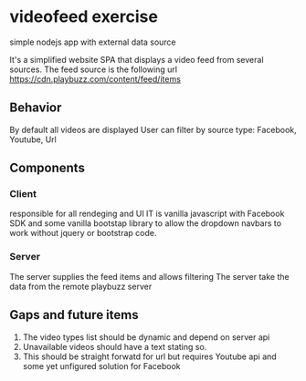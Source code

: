 # videofeed exercise
simple nodejs app with external data source

It's a simplified website SPA that displays a video feed from several sources.
The feed source is the following url https://cdn.playbuzz.com/content/feed/items

## Behavior
By default all videos are displayed
User can filter by source type: Facebook, Youtube, Url

## Components
### Client
responsible for all rendeging and UI
IT is vanilla javascript with Facebook SDK and some vanilla bootstap library to allow the dropdown navbars to work without jquery or bootstrap code.

### Server
The server supplies the feed items and allows filtering
The server take the data from the remote playbuzz server

## Gaps and future items
1. The video types list should be dynamic and depend on server api
2. Unavailable videos should have a text stating so.
3. This should be straight forwatd for url but requires Youtube api and some yet unfigured solution for Facebook
